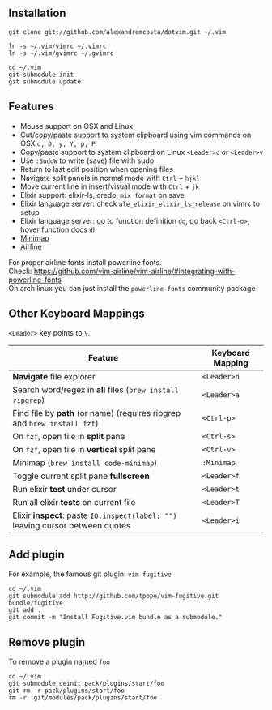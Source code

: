 ## Installation

	git clone git://github.com/alexandremcosta/dotvim.git ~/.vim

	ln -s ~/.vim/vimrc ~/.vimrc
	ln -s ~/.vim/gvimrc ~/.gvimrc

	cd ~/.vim
	git submodule init
	git submodule update

## Features
- Mouse support on OSX and Linux
- Cut/copy/paste support to system clipboard using vim commands on OSX `d, D, y, Y, p, P`
- Copy/paste support to system clipboard on Linux `<Leader>c` or `<Leader>v`
- Use `:SudoW` to write (save) file with sudo
- Return to last edit position when opening files
- Navigate split panels in normal mode with `Ctrl` + `hjkl`
- Move current line in insert/visual mode with `Ctrl` + `jk`
- Elixir support: elixir-ls, credo, `mix format` on save
- Elixir language server: check `ale_elixir_elixir_ls_release` on vimrc to setup
- Elixir language server: go to function definition `dg`, go back `<Ctrl-o>`, hover function docs `dh`
- [Minimap](https://github.com/wfxr/minimap.vim)
- [Airline](https://github.com/vim-airline/vim-airline)

For proper airline fonts install powerline fonts.  
Check: https://github.com/vim-airline/vim-airline/#integrating-with-powerline-fonts  
On arch linux you can just install the `powerline-fonts` community package

## Other Keyboard Mappings
`<Leader>` key points to `\`.

| Feature | Keyboard Mapping |
|---|---|
| **Navigate** file explorer | `<Leader>n` |
| Search word/regex in **all** files (`brew install ripgrep`) | `<Leader>a` |
| Find file by **path** (or name) (requires ripgrep and `brew install fzf`) | `<Ctrl-p>` |
| On `fzf`, open file in **split** pane | `<Ctrl-s>` |
| On `fzf`, open file in **vertical** split pane | `<Ctrl-v>` |
| Minimap (`brew install code-minimap`) | `:Minimap` |
| Toggle current split pane **fullscreen** | `<Leader>f` |
| Run elixir **test** under cursor | `<Leader>t` |
| Run all elixir **tests** on current file | `<Leader>T` |
| Elixir **inspect**: paste `IO.inspect(label: "")` leaving cursor between quotes | `<Leader>i` |

## Add plugin
For example, the famous git plugin: `vim-fugitive`

	cd ~/.vim
	git submodule add http://github.com/tpope/vim-fugitive.git bundle/fugitive
	git add .
	git commit -m "Install Fugitive.vim bundle as a submodule."

## Remove plugin
To remove a plugin named `foo`

	cd ~/.vim
	git submodule deinit pack/plugins/start/foo
	git rm -r pack/plugins/start/foo
	rm -r .git/modules/pack/plugins/start/foo
